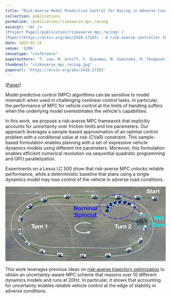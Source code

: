```yaml
---
title: "Risk-Averse Model Predictive Control for Racing in Adverse Conditions"
collection: publications
permalink: /publication/riskaverse_mpc_racing
excerpt: '<br />
[Project Page](/publication/riskaverse_mpc_racing) / 
[Paper](https://arxiv.org/abs/2410.17183) - A risk-averse controller that can reason over uncertainty.'
date: 2025-01-15
venue: 'ICRA'
venuetype: "conference"
paperauthors: 'T. Lew, M. Greiff, F. Djeumou, M. Suminaka, M. Thompson, J. Subosits, '
thumbnail: "riskaverse_mpc_racing.jpg"
paperurl: 'https://arxiv.org/abs/2410.17183'
---
```


[[Paper](https://arxiv.org/abs/2410.17183)] 


Model predictive control (MPC) algorithms can be sensitive to model mismatch when used in challenging nonlinear control tasks. In particular, the performance of MPC for vehicle control at the limits of handling suffers when the underlying model overestimates the vehicle's capabilities. 

In this work, we propose a risk-averse MPC framework that explicitly accounts for uncertainty over friction limits and tire parameters. Our approach leverages a sample-based approximation of an optimal control problem with a conditional value at risk (CVaR) constraint. This sample-based formulation enables planning with a set of expressive vehicle dynamics models using different tire parameters. Moreover, this formulation enables efficient numerical resolution via sequential quadratic programming and GPU parallelization. 

Experiments on a Lexus LC 500 show that risk-averse MPC unlocks reliable performance, while a deterministic baseline that plans using a single dynamics model may lose control of the vehicle in adverse road conditions.

![riskaverse_mpc_racing_big](/images/riskaverse_mpc_racing_big.jpg)

This work leverages previous ideas on [risk-averse trajectory optimization](/publication/risk_averse) to obtain an uncertainty-aware MPC scheme that reasons over 10 different dynamics models and runs at 20Hz. In particular, it shows that accounting for uncertainty enables reliable vehicle control at the edge of stability in adverse conditions.